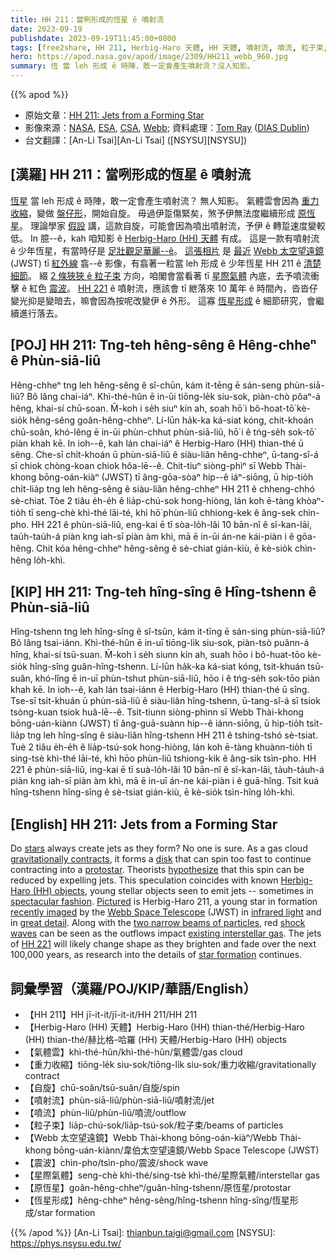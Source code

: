 ```yaml
---
title: HH 211：當咧形成的恆星 ê 噴射流
date: 2023-09-19
publishdate: 2023-09-19T11:45:00+0800
tags: [free2share, HH 211, Herbig-Haro 天體, HH 天體, 噴射流, 噴流, 粒子束, Webb 太空望遠鏡, JWST, 震波, 星際氣體, 重力收縮, 氣體雲, 原恆星, 恆星形成, 自旋]
hero: https://apod.nasa.gov/apod/image/2309/HH211_webb_960.jpg
summary: 恆 當 leh 形成 ê 時陣，敢一定會產生噴射流？沒人知影。
---
```


{{% apod %}}

- 原始文章：[HH 211: Jets from a Forming Star](https://apod.nasa.gov/apod/ap230919.html)
- 影像來源：[NASA](https://www.nasa.gov/), [ESA](https://www.esa.int), [CSA](https://www.asc-csa.gc.ca/eng/), [Webb](https://webb.nasa.gov/); 資料處理：[Tom Ray](https://www.dias.ie/2019/12/06/professor-tom-ray/) ([DIAS Dublin](https://www.dias.ie/))
- 台文翻譯：[An-Li Tsai][An-Li Tsai] ([NSYSU][NSYSU])

## [漢羅] HH 211：當咧形成的恆星 ê 噴射流
[恆星][stars] 當 leh 形成 ê 時陣，敢一定會產生噴射流？
無人知影。
氣體雲會因為 [重力收縮][gravitationally contracts]，變做 [盤仔形][disk]，開始自旋。
毋過伊踅傷緊矣，煞予伊無法度繼續形成 [原恆星][protostar]。
理論學家 [假設][hypothesize] 講，這款自旋，可能會因為噴出噴射流，予伊 ê 轉踅速度變較低。
In 臆--ê，kah 咱知影 ê [Herbig-Haro (HH) 天體][Herbig-Haro (HH) objects] 有成。
這是一款有噴射流 ê 少年恆星，有當時仔是 [足壯觀足華麗--ê][spectacular fashion]。
[這張相片][Pictured] 是 [最近][recently imaged] [Webb 太空望遠鏡][Webb Space Telescope] (JWST) tī [紅外線][infrared light] 翕--ê 影像，有翕著一粒當 leh 形成 ê 少年恆星 HH 211 ê [清楚細節][great detail]。
綴 [2 條狹狹 ê 粒子束][two narrow beams of particles] 方向，咱閣會當看著 tī [星際氣體][existing interstellar gas] 內底，去予噴流衝擊 ê 紅色 [震波][shock waves]。
[HH 221][HH 221] ê 噴射流，應該會 tī 紲落來 10 萬年 ê 時間內，沓沓仔變光抑是變暗去，嘛會因為按呢改變伊 ê 外形。
這寡 [恆星形成][star formation] ê 細節研究，會繼續進行落去。

## [POJ] HH 211: Tng-teh hêng-sêng ê Hêng-chheⁿ ê Phùn-siā-liû
Hêng-chheⁿ tng leh hêng-sêng ê sî-chūn, kám it-tēng ē sán-seng phùn-siā-liû?
Bô lâng chai-iáⁿ.
Khì-thé-hûn ē in-ūi tiōng-le̍k siu-sok, piàn-chò pôaⁿ-á hêng, khai-sí chū-soan.
M̄-koh i se̍h siuⁿ kín ah, soah hō͘ i bô-hoat-tō͘ kè-sio̍k hêng-sêng goân-hêng-chheⁿ.
Lí-lūn ha̍k-ka ká-siat kóng, chit-khoán chū-soân, khó-lêng ē in-ūi phùn-chhut phùn-siā-liû, hō͘ i ê tńg-se̍h sok-tō͘ piàn khah kē.
In ioh--ê, kah lán chai-iáⁿ ê Herbig-Haro (HH) thian-thé ū sêng.
Che-sī chi̍t-khoán ū phùn-siā-liû ê siàu-liân hêng-chheⁿ, ū-tang-sî-á sī chiok chòng-koan chiok hôa-lē--ê.
Chit-tiuⁿ siòng-phìⁿ sī Webb Thài-khong bōng-oán-kiàⁿ (JWST) tī âng-gōa-sòaⁿ hip--ê iáⁿ-siōng, ū hip-tio̍h chi̍t-lia̍p tng leh hêng-sêng ê siàu-liân hêng-chheⁿ HH 211 ê chheng-chhó sè-chiat.
Tòe 2 tiâu e̍h-e̍h ê lia̍p-chú-sok hong-hiòng, lán koh ē-tàng khòaⁿ-tio̍h tī seng-chè khì-thé lāi-té, khì hō͘ phùn-liû chhiong-kek ê âng-sek chìn-pho.
HH 221 ê phùn-siā-liû, eng-kai ē tī sòa-lo̍h-lâi 10 bān-nî ê sî-kan-lāi, tau̍h-tau̍h-á piàn kng iah-sī piàn àm khì, mā ē in-ūi án-ne kái-piàn i ê gōa-hêng.
Chit kóa hêng-chheⁿ hêng-sêng ê sè-chiat gián-kiù, ē kè-sio̍k chìn-hêng lo̍h-khì.

## [KIP] HH 211: Tng-teh hîng-sîng ê Hîng-tshenn ê Phùn-siā-liû
Hîng-tshenn tng leh hîng-sîng ê sî-tsūn, kám it-tīng ē sán-sing phùn-siā-liû?
Bô lâng tsai-iánn.
Khì-thé-hûn ē in-uī tiōng-li̍k siu-sok, piàn-tsò puânn-á hîng, khai-sí tsū-suan.
M̄-koh i se̍h siunn kín ah, suah hōo i bô-huat-tōo kè-sio̍k hîng-sîng guân-hîng-tshenn.
Lí-lūn ha̍k-ka ká-siat kóng, tsit-khuán tsū-suân, khó-lîng ē in-uī phùn-tshut phùn-siā-liû, hōo i ê tńg-se̍h sok-tōo piàn khah kē.
In ioh--ê, kah lán tsai-iánn ê Herbig-Haro (HH) thian-thé ū sîng.
Tse-sī tsi̍t-khuán ū phùn-siā-liû ê siàu-liân hîng-tshenn, ū-tang-sî-á sī tsiok tsòng-kuan tsiok huâ-lē--ê.
Tsit-tiunn siòng-phìnn sī Webb Thài-khong bōng-uán-kiànn (JWST) tī âng-guā-suànn hip--ê iánn-siōng, ū hip-tio̍h tsi̍t-lia̍p tng leh hîng-sîng ê siàu-liân hîng-tshenn HH 211 ê tshing-tshó sè-tsiat.
Tuè 2 tiâu e̍h-e̍h ê lia̍p-tsú-sok hong-hiòng, lán koh ē-tàng khuànn-tio̍h tī sing-tsè khì-thé lāi-té, khì hōo phùn-liû tshiong-kik ê âng-sik tsìn-pho.
HH 221 ê phùn-siā-liû, ing-kai ē tī suà-lo̍h-lâi 10 bān-nî ê sî-kan-lāi, ta̍uh-ta̍uh-á piàn kng iah-sī piàn àm khì, mā ē in-uī án-ne kái-piàn i ê guā-hîng.
Tsit kuá hîng-tshenn hîng-sîng ê sè-tsiat gián-kiù, ē kè-sio̍k tsìn-hîng lo̍h-khì.

## [English] HH 211: Jets from a Forming Star
Do [stars][stars] always create jets as they form?
No one is sure.
As a gas cloud [gravitationally contracts][gravitationally contracts], it forms a [disk][disk] that can spin too fast to continue contracting into a [protostar][protostar].
Theorists [hypothesize][hypothesize] that this spin can be reduced by expelling jets.
This speculation coincides with known [Herbig-Haro (HH) objects][Herbig-Haro (HH) objects], young stellar objects seen to emit jets -- sometimes in [spectacular fashion][spectacular fashion].
[Pictured][Pictured] is Herbig-Haro 211, a young star in formation [recently imaged][recently imaged] by the [Webb Space Telescope][Webb Space Telescope] (JWST) in [infrared light][infrared light] and in [great detail][great detail].
Along with the [two narrow beams of particles][two narrow beams of particles], red [shock waves][shock waves] can be seen as the outflows impact [existing interstellar gas][existing interstellar gas].
The jets of [HH 221][HH 221] will likely change shape as they brighten and fade over the next 100,000 years, as research into the details of [star formation][star formation] continues.

## 詞彙學習（漢羅/POJ/KIP/華語/English）
- 【HH 211】HH jī-it-it/jī-it-it/HH 211/HH 211
- 【Herbig-Haro (HH) 天體】Herbig-Haro (HH) thian-thé/Herbig-Haro (HH) thian-thé/赫比格-哈羅 (HH) 天體/Herbig-Haro (HH) objects
- 【氣體雲】khì-thé-hûn/khì-thé-hûn/氣體雲/gas cloud
- 【重力收縮】tiōng-le̍k siu-sok/tiōng-li̍k siu-sok/重力收縮/gravitationally contract
- 【自旋】chū-soân/tsū-suân/自旋/spin
- 【噴射流】phùn-siā-liû/phùn-siā-liû/噴射流/jet
- 【噴流】phùn-liû/phùn-liû/噴流/outflow
- 【粒子束】lia̍p-chú-sok/lia̍p-tsú-sok/粒子束/beams of particles
- 【Webb 太空望遠鏡】Webb Thài-khong bōng-oán-kiàⁿ/Webb Thài-khong bōng-uán-kiànn/韋伯太空望遠鏡/Webb Space Telescope (JWST)
- 【震波】chìn-pho/tsìn-pho/震波/shock wave
- 【星際氣體】seng-chè khì-thé/sing-tsè khì-thé/星際氣體/interstellar gas
- 【原恆星】goân-hêng-chheⁿ/guân-hîng-tshenn/原恆星/protostar
- 【恆星形成】hêng-chheⁿ hêng-sêng/hîng-tshenn hîng-sîng/恆星形成/star formation

{{% /apod %}}
[An-Li Tsai]: thianbun.taigi@gmail.com
[NSYSU]: https://phys.nsysu.edu.tw/

[copyright]: https://apod.nasa.gov/apod/fap/lib/about_apod.html#srapply
[License]: https://creativecommons.org/licenses/by/2.0/

[stars]:https://science.nasa.gov/astrophysics/focus-areas/how-do-stars-form-and-evolve
[gravitationally contracts]:https://en.wikipedia.org/wiki/Star_formation#Cloud_collapse
[disk]:https://apod.nasa.gov/apod/ap991219.html
[protostar]:https://en.wikipedia.org/wiki/Protostar
[hypothesize]:https://ui.adsabs.harvard.edu/abs/2016ApJ...816...32J/abstract
[Herbig-Haro (HH) objects]:https://en.wikipedia.org/wiki/Herbig%E2%80%93Haro_object
[spectacular fashion]:https://apod.nasa.gov/apod/ap180311.html
[Pictured]:https://webbtelescope.org/contents/media/images/2023/141/01H9NWH9JEBFPKVD3M1RRTGGQJ
[recently imaged]:https://webbtelescope.org/contents/news-releases/2023/news-2023-141
[Webb Space Telescope]:https://webbtelescope.org/
[infrared light]:https://science.nasa.gov/ems/07_infraredwaves
[great detail]:https://i0.hippopx.com/photos/807/839/788/cat-pet-cat-cat-maine-coon-cat-preview.jpg
[two narrow beams of particles]:https://apod.nasa.gov/apod/ap200525.html
[shock waves]:https://apod.nasa.gov/apod/ap200202.html
[existing interstellar gas]:https://apod.nasa.gov/apod/ap100829.html
[HH 221]:https://iaaa.org/herbig-haro-hh-211/
[star formation]:https://hubblesite.org/science/stars-and-nebulas
